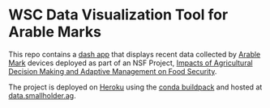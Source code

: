 # WSC Data Visualization Tool for Arable Marks

This repo contains a [dash app](https://plot.ly/products/dash/) that displays recent data collected by [Arable Mark](https://www.arable.com) devices deployed as part of an NSF Project, [Impacts of Agricultural Decision Making and Adaptive Management on Food Security](https://www.nsf.gov/awardsearch/showAward?AWD_ID=1360421&HistoricalAwards=false).

The project is deployed on [Heroku](http://www.heroku.com) using the [conda buildpack](https://elements.heroku.com/buildpacks/kennethreitz/conda-buildpack) and hosted at [data.smallholder.ag](http://data.smallholder.ag).



